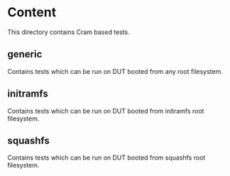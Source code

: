 # Content

This directory contains Cram based tests.

## generic

Contains tests which can be run on DUT booted from any root filesystem.

## initramfs

Contains tests which can be run on DUT booted from initramfs root filesystem.

## squashfs

Contains tests which can be run on DUT booted from squashfs root filesystem.
